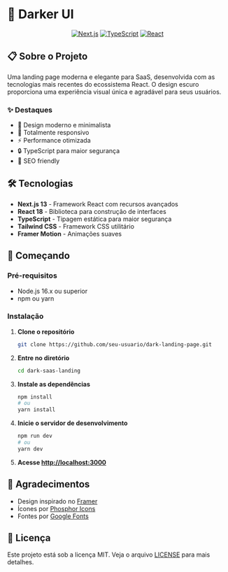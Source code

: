 # 🌙 Darker UI

<div align="center">

  [![Next.js](https://img.shields.io/badge/Next.js-13.0-black?logo=next.js)](https://nextjs.org/)
  [![TypeScript](https://img.shields.io/badge/TypeScript-5.0-blue?logo=typescript)](https://www.typescriptlang.org/)
  [![React](https://img.shields.io/badge/React-18.0-blue?logo=react)](https://reactjs.org/)
</div>

## 📋 Sobre o Projeto

Uma landing page moderna e elegante para SaaS, desenvolvida com as tecnologias mais recentes do ecossistema React. O design escuro proporciona uma experiência visual única e agradável para seus usuários.

### ✨ Destaques

- 🎨 Design moderno e minimalista
- 📱 Totalmente responsivo
- ⚡ Performance otimizada
- 🔒 TypeScript para maior segurança
- 🎯 SEO friendly

## 🛠️ Tecnologias

- **Next.js 13** - Framework React com recursos avançados
- **React 18** - Biblioteca para construção de interfaces
- **TypeScript** - Tipagem estática para maior segurança
- **Tailwind CSS** - Framework CSS utilitário
- **Framer Motion** - Animações suaves

## 🚀 Começando

### Pré-requisitos

- Node.js 16.x ou superior
- npm ou yarn

### Instalação

1. **Clone o repositório**
   ```bash
   git clone https://github.com/seu-usuario/dark-landing-page.git
   ```

2. **Entre no diretório**
   ```bash
   cd dark-saas-landing
   ```

3. **Instale as dependências**
   ```bash
   npm install
   # ou
   yarn install
   ```

4. **Inicie o servidor de desenvolvimento**
   ```bash
   npm run dev
   # ou
   yarn dev
   ```

5. **Acesse [http://localhost:3000](http://localhost:3000)**


## 🙏 Agradecimentos

- Design inspirado no [Framer](https://www.framer.com/)
- Ícones por [Phosphor Icons](https://phosphoricons.com/)
- Fontes por [Google Fonts](https://fonts.google.com/)


## 📄 Licença

Este projeto está sob a licença MIT. Veja o arquivo [LICENSE](LICENSE) para mais detalhes.


